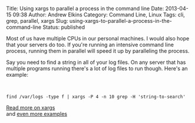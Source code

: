 Title: Using xargs to parallel a process in the command line
Date: 2013-04-15 09:38
Author: Andrew Elkins
Category: Command Line, Linux
Tags: cli, grep, parallel, xargs
Slug: using-xargs-to-parallel-a-process-in-the-command-line
Status: published

Most of us have multiple CPUs in our personal machines. I would also
hope that your servers do too. If you're running an intensive command
line process, running them in parallel will speed it up by paralleling
the process.

Say you need to find a string in all of your log files. On any server
that has multiple programs running there's a lot of log files to run
though. Here's an example:

   
~~~~  
find /var/logs -type f | xargs -P 4 -n 10 grep -H 'string-to-search'  
~~~~

[Read more on
xargs](http://blog.labrat.info/20100429/using-xargs-to-do-parallel-processing/)  
and [even more examples](http://sidvind.com/wiki/Xargs_by_example)
